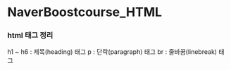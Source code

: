 # NaverBoostcourse_HTML

<h3>html 태그 정리</h3>
h1 ~ h6 : 제목(heading) 태그
p : 단락(paragraph) 태그
br : 줄바꿈(linebreak) 태그
